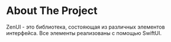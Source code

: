 # About The Project
ZenUI - это библиотека, состояющая из различных элементов интерфейса. Все элементы реализованы с помощью SwiftUI.

